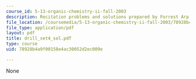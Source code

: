 ```yaml
---
course_id: 5-13-organic-chemistry-ii-fall-2003
description: Recitation problems and solutions prepared by Forrest Arp.
file_location: /coursemedia/5-13-organic-chemistry-ii-fall-2003/78928b4a9f00158e4ac30052d2ec009e_drill_set4_sol.pdf
file_type: application/pdf
layout: pdf
title: drill_set4_sol.pdf
type: course
uid: 78928b4a9f00158e4ac30052d2ec009e

---
```

None
